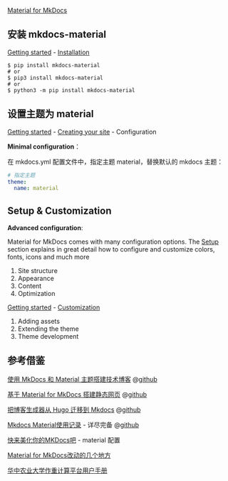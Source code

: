 [Material for MkDocs](https://squidfunk.github.io/mkdocs-material/)

## 安装 mkdocs-material

[Getting started](https://squidfunk.github.io/mkdocs-material/getting-started/) - [Installation](https://squidfunk.github.io/mkdocs-material/getting-started/)

```Shell
$ pip install mkdocs-material
# or 
$ pip3 install mkdocs-material
# or 
$ python3 -m pip install mkdocs-material
```

## 设置主题为 material

[Getting started](https://squidfunk.github.io/mkdocs-material/getting-started/) - [Creating your site](https://squidfunk.github.io/mkdocs-material/creating-your-site/) - Configuration

**Minimal configuration**：

在 mkdocs.yml 配置文件中，指定主题 material，替换默认的 mkdocs 主题：

```YAML
# 指定主题
theme:
  name: material

```

## Setup & Customization

**Advanced configuration**: 

Material for MkDocs comes with many configuration options. The [Setup](https://squidfunk.github.io/mkdocs-material/setup/) section explains in great detail how to configure and customize colors, fonts, icons and much more

1. Site structure
2. Appearance
3. Content
4. Optimization

[Getting started](https://squidfunk.github.io/mkdocs-material/getting-started/) - [Customization](https://squidfunk.github.io/mkdocs-material/customization/)

1. Adding assets
2. Extending the theme
3. Theme development

## 参考借鉴

[使用 MkDocs 和 Material 主题搭建技术博客](http://www.cuishuaiwen.com:8000/zh/PROJECT/TECH-BLOG/mkdocs_and_material/) @[github](https://github.com/Shuaiwen-Cui/Infinity/)

[基于 Material for MkDocs 搭建静态网页](https://derrors.github.io/) @[github](https://github.com/Derrors/Derrors.github.io)

[把博客生成器从 Hugo 迁移到 Mkdocs](https://jia.je/meta/2023/07/15/migrate-from-hugo-to-mkdocs/) @[github](https://github.com/jiegec/blog-source/)

[Mkdocs Material使用记录](https://shafish.cn/blog/mkdocs/) - 详尽完备 @[github](https://github.com/tffats/shafish_blog)

[快来美化你的MKDocs吧](https://juejin.cn/post/7066641709198737416#heading-5) - material 配置

[Material for MkDocs改动的几个地方](https://zimohan.com/it/materialmkdocs.html)

[华中农业大学作重计算平台用户手册](http://hpc.ncpgr.cn/)